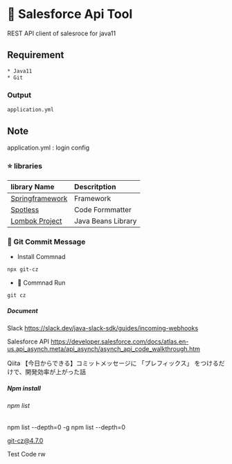 # :star2: Salesforce Api Tool
REST API client of salesroce for java11 

## Requirement

```sh
* Java11
* Git
```

### Output
```sh
application.yml
```

## Note

application.yml : login config

### :star: libraries

| library Name                                                 | Descritption       |
| :----------------------------------------------------------- | :----------------- |
| [Springframework](https://projects.spring.io/spring-framework/) | Framework          |
| [Spotless](https://github.com/diffplug/spotless/tree/master/plugin-gradle) | Code Formmatter    |
| [Lombok Project](https://projectlombok.org/)                 | Java Beans Library |

### :star2: Git Commit Message

- Install Commnad

```sh
npx git-cz
```

- :book: Commnad Run

```
git cz
```

##### Document

Slack 
https://slack.dev/java-slack-sdk/guides/incoming-webhooks

Salesforce API
https://developer.salesforce.com/docs/atlas.en-us.api_asynch.meta/api_asynch/asynch_api_code_walkthrough.htm

Qiita
【今日からできる】コミットメッセージに 「プレフィックス」 をつけるだけで、開発効率が上がった話

##### Npm install

###### npm list

npm list --depth=0 -g
npm list --depth=0

git-cz@4.7.0

Test Code
rw
